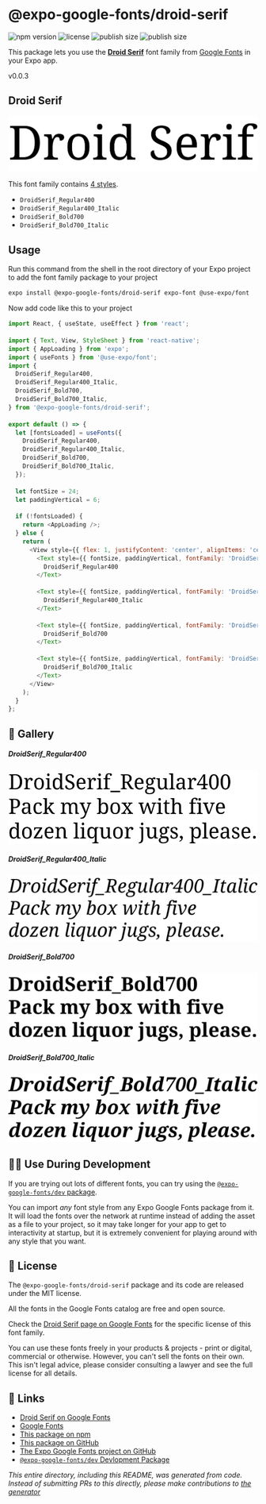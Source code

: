 # @expo-google-fonts/droid-serif

![npm version](https://flat.badgen.net/npm/v/@expo-google-fonts/droid-serif)
![license](https://flat.badgen.net/github/license/expo/google-fonts)
![publish size](https://flat.badgen.net/packagephobia/install/@expo-google-fonts/droid-serif)
![publish size](https://flat.badgen.net/packagephobia/publish/@expo-google-fonts/droid-serif)

This package lets you use the [**Droid Serif**](https://fonts.google.com/specimen/Droid+Serif) font family from [Google Fonts](https://fonts.google.com/) in your Expo app.

v0.0.3

## Droid Serif

![Droid Serif](./font-family.png)

This font family contains [4 styles](#-gallery).

- `DroidSerif_Regular400`
- `DroidSerif_Regular400_Italic`
- `DroidSerif_Bold700`
- `DroidSerif_Bold700_Italic`

## Usage

Run this command from the shell in the root directory of your Expo project to add the font family package to your project
```sh
expo install @expo-google-fonts/droid-serif expo-font @use-expo/font
```

Now add code like this to your project
```js
import React, { useState, useEffect } from 'react';

import { Text, View, StyleSheet } from 'react-native';
import { AppLoading } from 'expo';
import { useFonts } from '@use-expo/font';
import {
  DroidSerif_Regular400,
  DroidSerif_Regular400_Italic,
  DroidSerif_Bold700,
  DroidSerif_Bold700_Italic,
} from '@expo-google-fonts/droid-serif';

export default () => {
  let [fontsLoaded] = useFonts({
    DroidSerif_Regular400,
    DroidSerif_Regular400_Italic,
    DroidSerif_Bold700,
    DroidSerif_Bold700_Italic,
  });

  let fontSize = 24;
  let paddingVertical = 6;

  if (!fontsLoaded) {
    return <AppLoading />;
  } else {
    return (
      <View style={{ flex: 1, justifyContent: 'center', alignItems: 'center' }}>
        <Text style={{ fontSize, paddingVertical, fontFamily: 'DroidSerif_Regular400' }}>
          DroidSerif_Regular400
        </Text>

        <Text style={{ fontSize, paddingVertical, fontFamily: 'DroidSerif_Regular400_Italic' }}>
          DroidSerif_Regular400_Italic
        </Text>

        <Text style={{ fontSize, paddingVertical, fontFamily: 'DroidSerif_Bold700' }}>
          DroidSerif_Bold700
        </Text>

        <Text style={{ fontSize, paddingVertical, fontFamily: 'DroidSerif_Bold700_Italic' }}>
          DroidSerif_Bold700_Italic
        </Text>
      </View>
    );
  }
};

```

## 🔡 Gallery

##### DroidSerif_Regular400
![DroidSerif_Regular400](./dcdbbe04f7d65d6dd062e948aad5cedf59b28322fcd555a4dbff9564ba77f032.ttf.png)

##### DroidSerif_Regular400_Italic
![DroidSerif_Regular400_Italic](./f2412575e58a24ba7f60d09803924763e7420e8a18ef8535551454a69b0e2765.ttf.png)

##### DroidSerif_Bold700
![DroidSerif_Bold700](./11fcb243238a8c4df11d23a99078e060b56b2f23e44efcdf3323fde6290297fb.ttf.png)

##### DroidSerif_Bold700_Italic
![DroidSerif_Bold700_Italic](./5072734295fa76a5684706f1c6fab998057ea2dbd03ed74b92b6b105d694e505.ttf.png)


## 👩‍💻 Use During Development

If you are trying out lots of different fonts, you can try using the [`@expo-google-fonts/dev` package](https://github.com/expo/google-fonts/tree/master/font-packages/dev#readme).

You can import *any* font style from any Expo Google Fonts package from it. It will load the fonts
over the network at runtime instead of adding the asset as a file to your project, so it may take longer
for your app to get to interactivity at startup, but it is extremely convenient
for playing around with any style that you want.

## 📖 License

The `@expo-google-fonts/droid-serif` package and its code are released under the MIT license.

All the fonts in the Google Fonts catalog are free and open source.

Check the [Droid Serif page on Google Fonts](https://fonts.google.com/specimen/Droid+Serif) for the specific license of this font family.

You can use these fonts freely in your products & projects - print or digital, commercial or otherwise. However, you can't sell the fonts on their own. This isn't legal advice, please consider consulting a lawyer and see the full license for all details.

## 🔗 Links

- [Droid Serif on Google Fonts](https://fonts.google.com/specimen/Droid+Serif)
- [Google Fonts](https://fonts.google.com/)
- [This package on npm](https://www.npmjs.com/package/@expo-google-fonts/droid-serif)
- [This package on GitHub](https://github.com/expo/google-fonts/tree/master/font-packages/droid-serif)
- [The Expo Google Fonts project on GitHub](https://github.com/expo/google-fonts)
- [`@expo-google-fonts/dev` Devlopment Package](https://github.com/expo/google-fonts/tree/master/font-packages/dev)


*This entire directory, including this README, was generated from code. Instead of submitting PRs to this directly, please make contributions to [the generator](https://github.com/expo/google-fonts/tree/master/packages/generator)*
